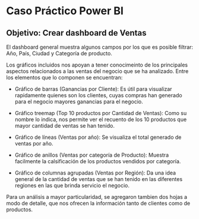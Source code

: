 # Caso Práctico Power BI

## Objetivo: Crear dashboard de Ventas

El dashboard general muestra algunos campos por los que es posible filtrar: Año, País, Ciudad y Categoría de producto.

Los gráficos incluidos nos apoyan a tener conocimeinto de los principales aspectos relacionados a las ventas del negocio 
que se ha analizado. Entre los elementos que lo componen se encuentran:

  * Gráfico de barras (Ganancias por Cliente): Es útil para visualizar rapidamente quienes son los clientes, cuyas compras han generado
para el negocio mayores ganancias para el negocio.

  * Gráfico treemap (Top 10 productos por Cantidad de Ventas): Como su nombre lo indica, nos permite ver el recuento de los 10 productos
que mayor cantidad de ventas se han tenido.

  * Gráfico de líneas (Ventas por año): Se visualiza el total generado de ventas por año.

  * Gráfico de anillos (Ventas por categoría de Producto): Muestra facilmente la calsificación de los productos vendidos por categoría.

  * Gráfico de columnas agrupadas (Ventas por Región): Da una idea general de la cantidad de ventas que se han tenido en las diferentes
regiones en las que brinda servicio el negocio.

Para un análisis a mayor particularidad, se agregaron tambien dos hojas a modo de detalle, que nos ofrecen la información tanto de 
clientes como de productos.

